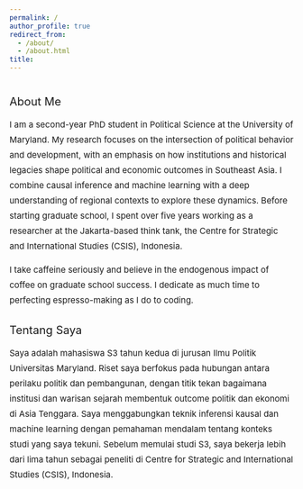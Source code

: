 ```yaml
---
permalink: /
author_profile: true
redirect_from: 
  - /about/
  - /about.html
title: 
---
```


<style>
  .about-section {
    margin-top: 40px; /* Adjust spacing above the section */
  }

  .about-section h2 {
    font-weight: normal !important; /* Force non-bold styling */
    font-size: 20px; /* Increase header size */
    margin-bottom: 10px; /* Add spacing below headers */
  }

  .about-section p {
    font-size: 15px; /* Increase font size for the write-up */
    line-height: 1.8; /* Improve readability with line spacing */
  }

  .about-section .spacer {
    margin-top: 20px; /* Adds space between sections */
  }
</style>

<section class="about-section">
  <h2>About Me</h2>
  <p>I am a second-year PhD student in Political Science at the University of Maryland. My research focuses on the intersection of political behavior and development, with an emphasis on how institutions and historical legacies shape political and economic outcomes in Southeast Asia. I combine causal inference and machine learning with a deep understanding of regional contexts to explore these dynamics. Before starting graduate school, I spent over five years working as a researcher at the Jakarta-based think tank, the Centre for Strategic and International Studies (CSIS), Indonesia.</p>
  <p>I take caffeine seriously and believe in the endogenous impact of coffee on graduate school success. I dedicate as much time to perfecting espresso-making as I do to coding.</p>

  <div class="spacer"></div>

  <h2>Tentang Saya</h2>
  <p>Saya adalah mahasiswa S3 tahun kedua di jurusan Ilmu Politik Universitas Maryland. Riset saya berfokus pada hubungan antara perilaku politik dan pembangunan, dengan titik tekan bagaimana institusi dan warisan sejarah membentuk outcome politik dan ekonomi di Asia Tenggara. Saya menggabungkan teknik inferensi kausal dan machine learning dengan pemahaman mendalam tentang konteks studi yang saya tekuni. Sebelum memulai studi S3, saya bekerja lebih dari lima tahun sebagai peneliti di Centre for Strategic and International Studies (CSIS), Indonesia.</p>
</section>
